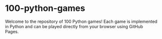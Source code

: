 # 100-python-games
Welcome to the repository of 100 Python games! Each game is implemented in Python and can be played directly from your browser using GitHub Pages. 
